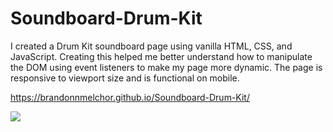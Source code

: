 # Soundboard-Drum-Kit

I created a Drum Kit soundboard page using vanilla HTML, CSS, and JavaScript. Creating this helped me better understand how to manipulate the DOM using event listeners to make my page more dynamic. The page is responsive to viewport size and is functional on mobile.

https://brandonnmelchor.github.io/Soundboard-Drum-Kit/

![](https://github.com/brandonnmelchor/Soundboard-Drum-Kit/blob/main/screenshot%202.png?raw=true)
